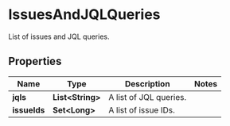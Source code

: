 

# IssuesAndJQLQueries

List of issues and JQL queries.
## Properties

Name | Type | Description | Notes
------------ | ------------- | ------------- | -------------
**jqls** | **List&lt;String&gt;** | A list of JQL queries. | 
**issueIds** | **Set&lt;Long&gt;** | A list of issue IDs. | 



